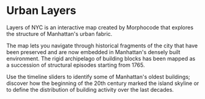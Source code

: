 Urban Layers
=======

Layers of NYC is an interactive map created by Morphocode that explores the structure of Manhattan's urban fabric.

The map lets you navigate through historical fragments of the city that have been preserved and are now embedded in Manhattan's densely built environment. The rigid archipelago of building blocks has been mapped as a succession of structural episodes starting from 1765.

Use the timeline sliders to identify some of Manhattan's oldest buildings; discover how the beginning of the 20th century marked the island skyline or to define the distribution of building activity over the last decades.
